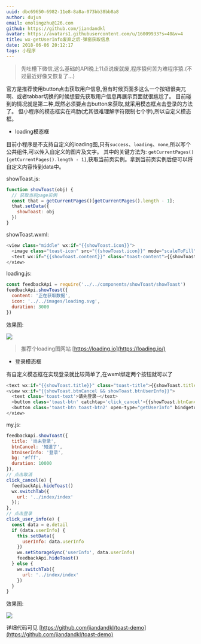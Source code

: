 ```yaml
---
uuid: dbc69650-6982-11e8-8a8a-073bb38bb8a8
author: dujun
email: emolingzhu@126.com
github: https://github.com/jiandandkl
avatar: https://avatars1.githubusercontent.com/u/16009933?s=40&v=4
title: wx-getUserInfo废弃之后-弹窗获取信息
date: 2018-06-06 20:12:17
tags: 小程序
---
```


  > 先吐槽下微信,这么基础的API晚上11点说废就废,程序猿何苦为难程序猿.(不过最近好像又恢复了...)

  官方是推荐使用button点击获取用户信息,但有时候页面多这么一个按钮很突兀啊、或者tabbar切换的时候想要先获取用户信息再展示页面就很尴尬了。
  目前碰到的情况就是第二种,既然必须要点击button来获取,就采用模态框点击登录的方法了。
  但小程序的模态框实在鸡肋(尤其很难理解字符限制七个字),所以自定义模态框。

  * loading模态框

  目前小程序是不支持自定义的loading图,只有`success`、`loading`、`none`,所以写个公共组件,可以传入自定义的图片及文字。
  其中的关键方法为: `getCurrentPages()[getCurrentPages().length - 1]`,获取当前页实例。拿到当前页实例后便可以将自定义内容传到data中。

  showToast.js:

  ```javascript
  function showToast(obj) {
    // 获取当前page实例
    const that = getCurrentPages()[getCurrentPages().length - 1];
    that.setData({
      showToast: obj
    })
  }

  ```
  showToast.wxml:
  ```javascript
  <view class="middle" wx:if="{{showToast.icon}}">
    <image class="toast-icon" src="{{showToast.icon}}" mode="scaleToFill" wx:if="{{showToast.icon}}" />
    <text wx:if="{{showToast.content}}" class="toast-content">{{showToast.content}}</text>
  </view>
  ```

  loading.js:
  ```javascript
  const feedbackApi = require('../../components/showToast/showToast')
  feedbackApi.showToast({
    content: '正在获取数据',
    icon: '../../images/loading.svg',
    duration: 3000
  })
  ```

  效果图:

  ![](/img/dujun/loading.gif)

  > 推荐个loading图网站 [https://loading.io](https://loading.io/)

  * 登录模态框

  有自定义模态框在实现登录就比较简单了,在wxml绑定两个按钮就可以了
  
  ```javascript
  <text wx:if="{{showToast.title}}" class="toast-title">{{showToast.title}}</text>
  <view wx:if="{{showToast.btnCancel && showToast.btnUserInfo}}">
    <text class='toast-text'>请先登录~</text>
    <button class='toast-btn' catchtap='click_cancel'>{{showToast.btnCancel}}</button>
    <button class='toast-btn toast-btn2' open-type="getUserInfo" bindgetuserinfo="click_user_info">{{showToast.btnUserInfo}}</button>
  </view>
  ```

  my.js:
  ```javascript
  feedbackApi.showToast({
    title: '尚未登录',
    btnCancel: '知道了',
    btnUserInfo: '登录',
    bg: '#fff',
    duration: 10000
  }),
  // 点击取消
  click_cancel(e) {
    feedbackApi.hideToast()
    wx.switchTab({
      url: '../index/index'
    });
  },
  // 点击登录
  click_user_info(e) {
    const data = e.detail
    if (data.userInfo) {
      this.setData({
        userInfo: data.userInfo
      })
      wx.setStorageSync('userInfo', data.userInfo)
      feedbackApi.hideToast()
    } else {
      wx.switchTab({
        url: '../index/index'
      })
    }
  }
  ```

  效果图:
  
  ![](/img/dujun/login.gif)

  详细代码可见 [https://github.com/jiandandkl/toast-demo](https://github.com/jiandandkl/toast-demo)

  